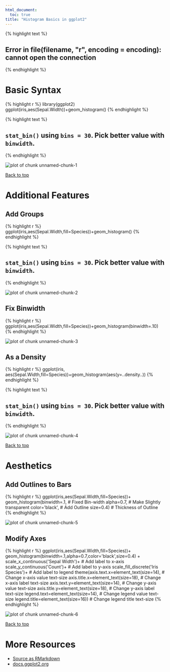 ```yaml
---
html_document:
  toc: true
title: "Histogram Basics in ggplot2"
---
```



{% highlight text %}
## Error in file(filename, "r", encoding = encoding): cannot open the connection
{% endhighlight %}

# Basic Syntax


{% highlight r %}
library(ggplot2)
ggplot(iris,aes(Sepal.Width))+geom_histogram()
{% endhighlight %}



{% highlight text %}
## `stat_bin()` using `bins = 30`. Pick better value with `binwidth`.
{% endhighlight %}

![plot of chunk unnamed-chunk-1](/figure/source/ggplot-histogram/unnamed-chunk-1-1.png)

<a href="#top">Back to top</a>

# Additional Features

## Add Groups


{% highlight r %}
ggplot(iris,aes(Sepal.Width,fill=Species))+geom_histogram()
{% endhighlight %}



{% highlight text %}
## `stat_bin()` using `bins = 30`. Pick better value with `binwidth`.
{% endhighlight %}

![plot of chunk unnamed-chunk-2](/figure/source/ggplot-histogram/unnamed-chunk-2-1.png)

## Fix Binwidth


{% highlight r %}
ggplot(iris,aes(Sepal.Width,fill=Species))+geom_histogram(binwidth=.10)
{% endhighlight %}

![plot of chunk unnamed-chunk-3](/figure/source/ggplot-histogram/unnamed-chunk-3-1.png)

## As a Density


{% highlight r %}
ggplot(iris,
       aes(Sepal.Width,fill=Species))+geom_histogram(aes(y=..density..))
{% endhighlight %}



{% highlight text %}
## `stat_bin()` using `bins = 30`. Pick better value with `binwidth`.
{% endhighlight %}

![plot of chunk unnamed-chunk-4](/figure/source/ggplot-histogram/unnamed-chunk-4-1.png)

<a href="#top">Back to top</a>
 
# Aesthetics

## Add Outlines to Bars


{% highlight r %}
ggplot(iris,aes(Sepal.Width,fill=Species))+
  geom_histogram(binwidth=.1,    # Fixed Bin-width
                 alpha=0.7,      # Make Slightly transparent
                 color='black',  # Add Outline
                 size=0.4)       # Thickness of Outline
{% endhighlight %}

![plot of chunk unnamed-chunk-5](/figure/source/ggplot-histogram/unnamed-chunk-5-1.png)

## Modify Axes


{% highlight r %}
ggplot(iris,aes(Sepal.Width,fill=Species))+
  geom_histogram(binwidth=.1,alpha=0.7,color='black',size=0.4) +
  scale_x_continuous('Sepal Width')+          # Add label to x-axis
  scale_y_continuous('Count')+                # Add label to y-axis
  scale_fill_discrete('Iris Species')+        # Add label to legend
  theme(axis.text.x=element_text(size=14),    # Change x-axis value text-size
        axis.title.x=element_text(size=18),   # Change x-axis label text-size
        axis.text.y=element_text(size=14),    # Change y-axis value text-size
        axis.title.y=element_text(size=18),   # Change y-axis label text-size
        legend.text=element_text(size=14),    # Change legend value text-size
        legend.title=element_text(size=16))   # Change legend title text-size
{% endhighlight %}

![plot of chunk unnamed-chunk-6](/figure/source/ggplot-histogram/unnamed-chunk-6-1.png)

<a href="#top">Back to top</a>

# More Resources
- [Source as RMarkdown](https://github.com/rweyant/bertplot/blob/master/R/tutorials/ggplot-histogram/ggplot-histogram.Rmd)
- [docs.ggplot2.org](http://docs.ggplot2.org/0.9.3/geom_histogram.html)

